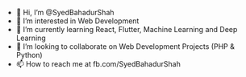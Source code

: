 - 👋 Hi, I’m @SyedBahadurShah
- 👀 I’m interested in Web Development
- 🌱 I’m currently learning React, Flutter, Machine Learning and Deep Learning 
- 💞️ I’m looking to collaborate on Web Development Projects (PHP & Python)
- 📫 How to reach me at fb.com/SyedBahadurShah

<!---
SyedBahadurShah/SyedBahadurShah is a ✨ special ✨ repository because its `README.md` (this file) appears on your GitHub profile.
You can click the Preview link to take a look at your changes.
--->
